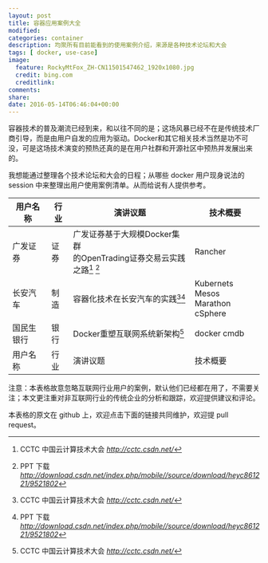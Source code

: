 ```yaml
---
layout: post
title: 容器应用案例大全
modified:
categories: container
description: 均聚所有目前能看到的使用案例介绍，来源是各种技术论坛和大会
tags: [ docker, use-case]
image:
  feature: RockyMtFox_ZH-CN11501547462_1920x1080.jpg
  credit: bing.com
  creditlink:
comments:
share:
date: 2016-05-14T06:46:04+00:00
---
```



容器技术的普及潮流已经到来，和以往不同的是；这场风暴已经不在是传统技术厂商引导，而是由用户自发的应用为驱动。Docker和其它相关技术当然是功不可没，可是这场技术演变的预热还真的是在用户社群和开源社区中预热并发展出来的。

我想能通过整理各个技术论坛和大会的日程；从哪些 docker 用户现身说法的 session 中来整理出用户使用案例清单。从而给说有人提供参考。

<!-- more -->

用户名称 | 行业  |  演讲议题 | 技术概要 
------- | ------- | ------- | ------- 
广发证券 | 证券  |  广发证券基于大规模Docker集群<br>的OpenTrading证券交易云实践之路[^1] [^2] | Rancher  
长安汽车 | 制造  | 容器化技术在长安汽车的实践[^1][^2] | Kubernets Mesos<br> Marathon cSphere 
国民生银行| 银行 |Docker重塑互联网系统新架构[^1] | docker cmdb 
用户名称 | 行业  |  演讲议题 |   技术概要



注意：本表格故意忽略互联网行业用户的案例，默认他们已经都在用了，不需要关注；本文更注重对非互联网行业的传统企业的分析和跟踪，欢迎提供建议和评论。

本表格的原文在 github 上，欢迎点击下面的链接共同维护，欢迎提 pull request。

[^1]: CCTC 中国云计算技术大会 *http://cctc.csdn.net/*
[^2]: PPT 下载 *http://download.csdn.net/index.php/mobile//source/download/heyc861221/9521802*



